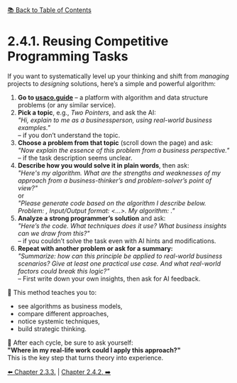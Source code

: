 [📚 Back to Table of Contents](../../README.md)

# 2.4.1. Reusing Competitive Programming Tasks

If you want to systematically level up your thinking and shift from *managing* projects to *designing* solutions, here’s a simple and powerful algorithm:

1. **Go to [usaco.guide](https://usaco.guide)** – a platform with algorithm and data structure problems (or any similar service).
2. **Pick a topic**, e.g., *Two Pointers*, and ask the AI:  
   *"Hi, explain <topic> to me as a businessperson, using real-world business examples."*  
   – if you don’t understand the topic.
3. **Choose a problem from that topic** (scroll down the page) and ask:  
   *"Now explain the essence of this problem <problem name> from a business perspective."*  
   – if the task description seems unclear.
4. **Describe how you would solve it in plain words**, then ask:  
   *"Here's my algorithm. What are the strengths and weaknesses of my approach from a business-thinker’s and problem-solver’s point of view?"*  
   or  
   *"Please generate code based on the algorithm I describe below. Problem: <problem name>, Input/Output format: <...>. My algorithm: <description>."*
5. **Analyze a strong programmer’s solution** and ask:  
   *"Here’s the code. What techniques does it use? What business insights can we draw from this?"*  
   – if you couldn’t solve the task even with AI hints and modifications.
6. **Repeat with another problem or ask for a summary:**  
   *"Summarize: how can this principle be applied to real-world business scenarios? Give at least one practical use case. And what real-world factors could break this logic?"*  
   – First write down your own insights, then ask for AI feedback.

🧠 This method teaches you to:
- see algorithms as business models,  
- compare different approaches,  
- notice systemic techniques,  
- build strategic thinking.

📌 After each cycle, be sure to ask yourself:  
**"Where in my real-life work could I apply this approach?"**  
This is the key step that turns theory into experience.

[⬅️ Chapter 2.3.3.](chapter233.md)  |  [Chapter 2.4.2. ➡️](chapter242.md)
